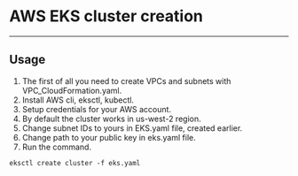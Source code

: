 # AWS EKS cluster creation
---
Usage
---
1. The first of all you need to create VPCs and subnets with VPC_CloudFormation.yaml.
2. Install AWS cli, eksctl, kubectl.
3. Setup credentials for your AWS account.
4. By default the cluster works in us-west-2 region.
5. Change subnet IDs to yours in EKS.yaml file, created earlier.
6. Change path to your public key in eks.yaml file.
7. Run the command.
```
eksctl create cluster -f eks.yaml
```
